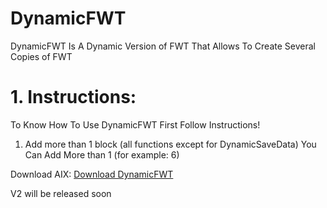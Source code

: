# DynamicFWT
DynamicFWT Is A Dynamic Version of FWT
That Allows To Create Several Copies of FWT

# 1. Instructions:
To Know How To Use DynamicFWT First Follow Instructions!
1. Add more than 1 block (all functions except for DynamicSaveData)
  You Can Add More than 1 (for example: 6)

Download AIX:
<a href="https://github.com/BrandonAI2/DynamicFWT/raw/main/dynamic-f-w-t/out/com.brandonang.dynamicfwt.aix">Download DynamicFWT</a>

V2 will be released soon
